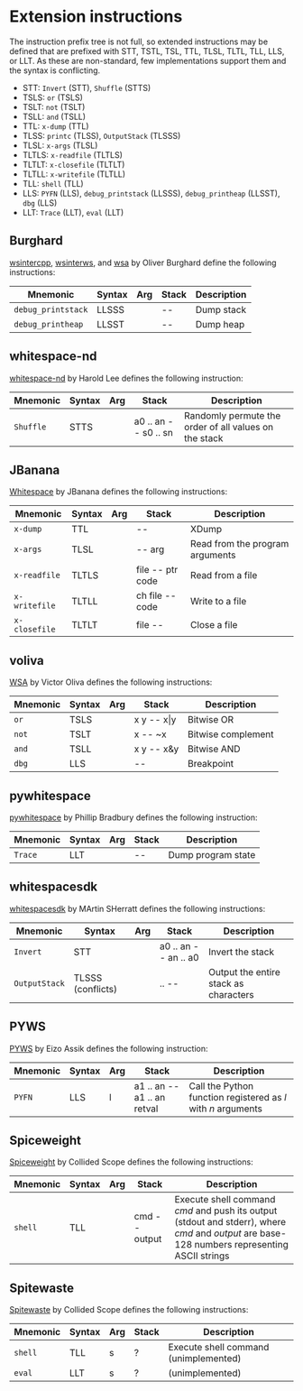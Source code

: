 # Extension instructions

The instruction prefix tree is not full, so extended instructions may be defined
that are prefixed with STT, TSTL, TSL, TTL, TLSL, TLTL, TLL, LLS, or LLT. As
these are non-standard, few implementations support them and the syntax is
conflicting.

- STT: `Invert` (STT), `Shuffle` (STTS)
- TSLS: `or` (TSLS)
- TSLT: `not` (TSLT)
- TSLL: `and` (TSLL)
- TTL: `x-dump` (TTL)
- TLSS: `printc` (TLSS), `OutputStack` (TLSSS)
- TLSL: `x-args` (TLSL)
- TLTLS: `x-readfile` (TLTLS)
- TLTLT: `x-closefile` (TLTLT)
- TLTLL: `x-writefile` (TLTLL)
- TLL: `shell` (TLL)
- LLS: `PYFN` (LLS), `debug_printstack` (LLSSS), `debug_printheap` (LLSST),
  `dbg` (LLS)
- LLT: `Trace` (LLT), `eval` (LLT)

## Burghard

[wsintercpp](https://github.com/wspace/burghard-wsintercpp), [wsinterws](https://github.com/wspace/burghard-wsinterws),
and [wsa](https://github.com/wspace/burghard-wsa) by Oliver Burghard define the
following instructions:

| Mnemonic           | Syntax | Arg | Stack | Description |
| ------------------ | ------ | --- | ----- | ----------- |
| `debug_printstack` | LLSSS  |     | --    | Dump stack  |
| `debug_printheap`  | LLSST  |     | --    | Dump heap   |

## whitespace-nd

[whitespace-nd](https://github.com/haroldl/whitespace-nd) by Harold Lee defines
the following instruction:

| Mnemonic  | Syntax | Arg | Stack                | Description                                           |
| --------- | ------ | --- | -------------------- | ----------------------------------------------------- |
| `Shuffle` | STTS   |     | a0 .. an -- s0 .. sn | Randomly permute the order of all values on the stack |

## JBanana

[Whitespace](https://codeberg.org/JBanana/whitespace) by JBanana defines the
following instructions:

| Mnemonic      | Syntax | Arg | Stack            | Description                     |
| ------------- | ------ | --- | ---------------- | ------------------------------- |
| `x-dump`      | TTL    |     | --               | XDump                           |
| `x-args`      | TLSL   |     | -- arg           | Read from the program arguments |
| `x-readfile`  | TLTLS  |     | file -- ptr code | Read from a file                |
| `x-writefile` | TLTLL  |     | ch file -- code  | Write to a file                 |
| `x-closefile` | TLTLT  |     | file --          | Close a file                    |

## voliva

[WSA](https://github.com/voliva/wsa) by Victor Oliva defines the following
instructions:

| Mnemonic | Syntax | Arg | Stack       | Description                     |
| -------- | ------ | --- | ----------- | ------------------------------- |
| `or`     | TSLS   |     | x y -- x\|y | Bitwise OR                      |
| `not`    | TSLT   |     | x -- ~x     | Bitwise complement              |
| `and`    | TSLL   |     | x y -- x&y  | Bitwise AND                     |
| `dbg`    | LLS    |     | --          | Breakpoint                      |

## pywhitespace

[pywhitespace](https://github.com/wspace/phlip-pywhitespace) by Phillip Bradbury
defines the following instruction:

| Mnemonic | Syntax | Arg | Stack | Description        |
| -------- | ------ | --- | ----- | ------------------ |
| `Trace`  | LLT    |     | --    | Dump program state |

## whitespacesdk

[whitespacesdk](https://github.com/wspace/mash-whitespacesdk) by MArtin SHerratt
defines the following instructions:

| Mnemonic      | Syntax            | Arg | Stack                | Description                           |
| ------------- | ----------------- | --- | -------------------- | ------------------------------------- |
| `Invert`      | STT               |     | a0 .. an -- an .. a0 | Invert the stack                      |
| `OutputStack` | TLSSS (conflicts) |     | .. --                | Output the entire stack as characters |

## PYWS

[PYWS](https://github.com/EizoAssik/pyws) by Eizo Assik defines the following
instruction:

| Mnemonic | Syntax | Arg | Stack                       | Description                                                   |
| -------- | ------ | --- | --------------------------- | ------------------------------------------------------------- |
| `PYFN`   | LLS    | l   | a1 .. an -- a1 .. an retval | Call the Python function registered as *l* with *n* arguments |

## Spiceweight

[Spiceweight](https://github.com/collidedscope/spiceweight) by Collided Scope
defines the following instructions:

| Mnemonic | Syntax | Arg | Stack         | Description                                                                                                                                   |
| -------- | ------ | --- | ------------- | --------------------------------------------------------------------------------------------------------------------------------------------- |
| `shell`  | TLL    |     | cmd -- output | Execute shell command *cmd* and push its output (stdout and stderr), where *cmd* and *output* are base-128 numbers representing ASCII strings |

## Spitewaste

[Spitewaste](https://github.com/collidedscope/spitewaste) by Collided Scope
defines the following instructions:

| Mnemonic | Syntax | Arg | Stack | Description                           |
| -------- | ------ | --- | ----- | ------------------------------------- |
| `shell`  | TLL    | s   | ?     | Execute shell command (unimplemented) |
| `eval`   | LLT    | s   | ?     | (unimplemented)                       |

